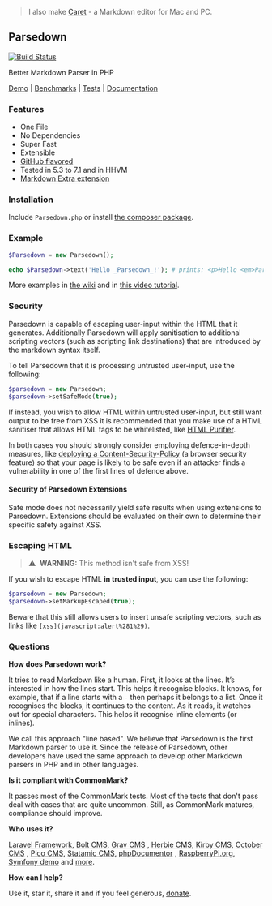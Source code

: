 > I also make [Caret](https://caret.io?ref=parsedown) - a Markdown editor for Mac and PC.

## Parsedown

[![Build Status](https://img.shields.io/travis/erusev/parsedown/master.svg?style=flat-square)](https://travis-ci.org/erusev/parsedown)
<!--[![Total Downloads](http://img.shields.io/packagist/dt/erusev/parsedown.svg?style=flat-square)](https://packagist.org/packages/erusev/parsedown)-->

Better Markdown Parser in PHP

[Demo](http://parsedown.org/demo) |
[Benchmarks](http://parsedown.org/speed) |
[Tests](http://parsedown.org/tests/) |
[Documentation](https://github.com/erusev/parsedown/wiki/)

### Features

* One File
* No Dependencies
* Super Fast
* Extensible
* [GitHub flavored](https://help.github.com/articles/github-flavored-markdown)
* Tested in 5.3 to 7.1 and in HHVM
* [Markdown Extra extension](https://github.com/erusev/parsedown-extra)

### Installation

Include `Parsedown.php` or install [the composer package](https://packagist.org/packages/erusev/parsedown).

### Example

``` php
$Parsedown = new Parsedown();

echo $Parsedown->text('Hello _Parsedown_!'); # prints: <p>Hello <em>Parsedown</em>!</p>
```

More examples in [the wiki](https://github.com/erusev/parsedown/wiki/) and
in [this video tutorial](http://youtu.be/wYZBY8DEikI).

### Security

Parsedown is capable of escaping user-input within the HTML that it generates. Additionally Parsedown will apply
sanitisation to additional scripting vectors (such as scripting link destinations) that are introduced by the markdown
syntax itself.

To tell Parsedown that it is processing untrusted user-input, use the following:

```php
$parsedown = new Parsedown;
$parsedown->setSafeMode(true);
```

If instead, you wish to allow HTML within untrusted user-input, but still want output to be free from XSS it is
recommended that you make use of a HTML sanitiser that allows HTML tags to be whitelisted,
like [HTML Purifier](http://htmlpurifier.org/).

In both cases you should strongly consider employing defence-in-depth measures,
like [deploying a Content-Security-Policy](https://scotthelme.co.uk/content-security-policy-an-introduction/) (a browser
security feature) so that your page is likely to be safe even if an attacker finds a vulnerability in one of the first
lines of defence above.

#### Security of Parsedown Extensions

Safe mode does not necessarily yield safe results when using extensions to Parsedown. Extensions should be evaluated on
their own to determine their specific safety against XSS.

### Escaping HTML

> ⚠️  **WARNING:** This method isn't safe from XSS!

If you wish to escape HTML **in trusted input**, you can use the following:

```php
$parsedown = new Parsedown;
$parsedown->setMarkupEscaped(true);
```

Beware that this still allows users to insert unsafe scripting vectors, such as links
like `[xss](javascript:alert%281%29)`.

### Questions

**How does Parsedown work?**

It tries to read Markdown like a human. First, it looks at the lines. It’s interested in how the lines start. This helps
it recognise blocks. It knows, for example, that if a line starts with a `-` then perhaps it belongs to a list. Once it
recognises the blocks, it continues to the content. As it reads, it watches out for special characters. This helps it
recognise inline elements (or inlines).

We call this approach "line based". We believe that Parsedown is the first Markdown parser to use it. Since the release
of Parsedown, other developers have used the same approach to develop other Markdown parsers in PHP and in other
languages.

**Is it compliant with CommonMark?**

It passes most of the CommonMark tests. Most of the tests that don't pass deal with cases that are quite uncommon.
Still, as CommonMark matures, compliance should improve.

**Who uses it?**

[Laravel Framework](https://laravel.com/), [Bolt CMS](http://bolt.cm/), [Grav CMS](http://getgrav.org/)
, [Herbie CMS](http://www.getherbie.org/), [Kirby CMS](http://getkirby.com/), [October CMS](http://octobercms.com/)
, [Pico CMS](http://picocms.org), [Statamic CMS](http://www.statamic.com/), [phpDocumentor](http://www.phpdoc.org/)
, [RaspberryPi.org](http://www.raspberrypi.org/), [Symfony demo](https://github.com/symfony/symfony-demo)
and [more](https://packagist.org/packages/erusev/parsedown/dependents).

**How can I help?**

Use it, star it, share it and if you feel
generous, [donate](https://www.paypal.com/cgi-bin/webscr?cmd=_s-xclick&hosted_button_id=528P3NZQMP8N2).
